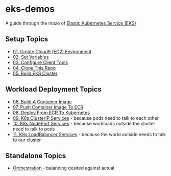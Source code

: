 # eks-demos
A guide through the maze of [Elastic Kubernetes Service (EKS)](https://aws.amazon.com/eks)

## Setup Topics
* [01. Create Cloud9 (EC2) Environment](doc/01-cloud9/README.md)
* [02. Set Variables](doc/02-set-variables/README.md)
* [03. Configure Client Tools](doc/03-client-tools/README.md)
* [04. Clone This Repo](doc/04-clone-repo/README.md)
* [05. Build EKS Cluster](doc/05-build-cluster/README.md)

## Workload Deployment Topics
* [06. Build A Container Image](doc/06-build-container-image/README.md)
* [07. Push Container Image To ECR](doc/07-push-to-ecr/README.md)
* [08. Deploy From ECR To Kubernetes](doc/08-deploy-to-k8s/README.md)
* [09. K8s ClusterIP Services](doc/09-clusterip-services/README.md) - because pods need to talk to each other
* [10. K8s NodePort Services](doc/10-nodeport-services/README.md) - because workloads outside the cluster need to talk to pods
* [11. K8s LoadBalancer Services](doc/11-loadbalancer-services/README.md) - because the world outside needs to talk to our cluster

## Standalone Topics
* [Orchestration](doc/orchestration/README.md) - balancing desired against actual
